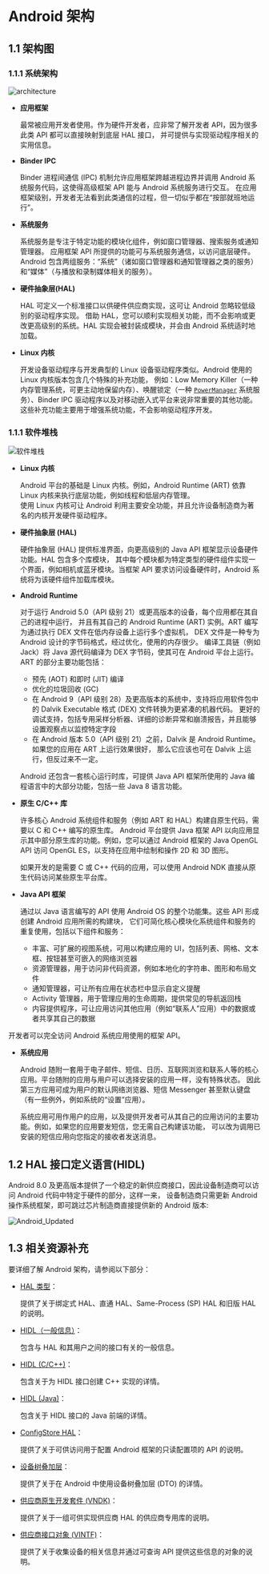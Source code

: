 # Android 架构

## 1.1 架构图

### 1.1.1 系统架构

![architecture](imgs\01\ape_fwk_all.png)

* **应用框架**

  最常被应用开发者使用。作为硬件开发者，应非常了解开发者 API，因为很多此类 API 都可以直接映射到底层 HAL 接口，
  并可提供与实现驱动程序相关的实用信息。

* **Binder IPC**

  Binder 进程间通信 (IPC) 机制允许应用框架跨越进程边界并调用 Android 系统服务代码，这使得高级框架 API 能与 Android 系统服务进行交互。
  在应用框架级别，开发者无法看到此类通信的过程，但一切似乎都在“按部就班地运行”。

* **系统服务**

  系统服务是专注于特定功能的模块化组件，例如窗口管理器、搜索服务或通知管理器。 
  应用框架 API 所提供的功能可与系统服务通信，以访问底层硬件。Android 包含两组服务：“系统”（诸如窗口管理器和通知管理器之类的服务）和“媒体”（与播放和录制媒体相关的服务）。

* **硬件抽象层(HAL)**

  HAL 可定义一个标准接口以供硬件供应商实现，这可让 Android 忽略较低级别的驱动程序实现。
  借助 HAL，您可以顺利实现相关功能，而不会影响或更改更高级别的系统。HAL 实现会被封装成模块，并会由 Android 系统适时地加载。

* **Linux 内核**

  开发设备驱动程序与开发典型的 Linux 设备驱动程序类似。Android 使用的 Linux 内核版本包含几个特殊的补充功能，
  例如：Low Memory Killer（一种内存管理系统，可更主动地保留内存）、唤醒锁定（一种 [`PowerManager`](https://developer.android.com/reference/android/os/PowerManager.html) 系统服务）、Binder IPC 驱动程序以及对移动嵌入式平台来说非常重要的其他功能。这些补充功能主要用于增强系统功能，不会影响驱动程序开发。


### 1.1.1 软件堆栈

![软件堆栈](imgs\01\android-stack_2x.png)

* **Linux 内核**

	Android 平台的基础是 Linux 内核。例如，Android Runtime (ART) 依靠 Linux 内核来执行底层功能，例如线程和低层内存管理。  
	使用 Linux 内核可让 Android 利用主要安全功能，并且允许设备制造商为著名的内核开发硬件驱动程序。

* **硬件抽象层 (HAL)**

	硬件抽象层 (HAL) 提供标准界面，向更高级别的 Java API 框架显示设备硬件功能。HAL 包含多个库模块，
	其中每个模块都为特定类型的硬件组件实现一个界面，例如相机或蓝牙模块。当框架 API 要求访问设备硬件时，Android 系统将为该硬件组件加载库模块。

* **Android Runtime**

	对于运行 Android 5.0（API 级别 21）或更高版本的设备，每个应用都在其自己的进程中运行，
	并且有其自己的 Android Runtime (ART) 实例。ART 编写为通过执行 DEX 文件在低内存设备上运行多个虚拟机，
	DEX 文件是一种专为 Android 设计的字节码格式，经过优化，使用的内存很少。
	编译工具链（例如 Jack）将 Java 源代码编译为 DEX 字节码，使其可在 Android 平台上运行。  
	ART 的部分主要功能包括：
	* 预先 (AOT) 和即时 (JIT) 编译
	* 优化的垃圾回收 (GC)
	* 在 Android 9（API 级别 28）及更高版本的系统中，支持将应用软件包中的 Dalvik Executable 格式 (DEX) 文件转换为更紧凑的机器代码。
	更好的调试支持，包括专用采样分析器、详细的诊断异常和崩溃报告，并且能够设置观察点以监控特定字段
	* 在 Android 版本 5.0（API 级别 21）之前，Dalvik 是 Android Runtime。如果您的应用在 ART 上运行效果很好，
	那么它应该也可在 Dalvik 上运行，但反过来不一定。

	Android 还包含一套核心运行时库，可提供 Java API 框架所使用的 Java 编程语言中的大部分功能，包括一些 Java 8 语言功能。

* **原生 C/C++ 库**

	许多核心 Android 系统组件和服务（例如 ART 和 HAL）构建自原生代码，需要以 C 和 C++ 编写的原生库。
	Android 平台提供 Java 框架 API 以向应用显示其中部分原生库的功能。例如，您可以通过 Android 框架的 Java OpenGL API 访问 OpenGL ES，以支持在应用中绘制和操作 2D 和 3D 图形。

	如果开发的是需要 C 或 C++ 代码的应用，可以使用 Android NDK 直接从原生代码访问某些原生平台库。

* **Java API 框架**

	通过以 Java 语言编写的 API 使用 Android OS 的整个功能集。这些 API 形成创建 Android 应用所需的构建块，
	它们可简化核心模块化系统组件和服务的重复使用，包括以下组件和服务：

	* 丰富、可扩展的视图系统，可用以构建应用的 UI，包括列表、网格、文本框、按钮甚至可嵌入的网络浏览器
	* 资源管理器，用于访问非代码资源，例如本地化的字符串、图形和布局文件
	* 通知管理器，可让所有应用在状态栏中显示自定义提醒
	* Activity 管理器，用于管理应用的生命周期，提供常见的导航返回栈
	* 内容提供程序，可让应用访问其他应用（例如“联系人”应用）中的数据或者共享其自己的数据  
	

开发者可以完全访问 Android 系统应用使用的框架 API。

* **系统应用**

	Android 随附一套用于电子邮件、短信、日历、互联网浏览和联系人等的核心应用。平台随附的应用与用户可以选择安装的应用一样，没有特殊状态。
	因此第三方应用可成为用户的默认网络浏览器、短信 Messenger 甚至默认键盘（有一些例外，例如系统的“设置”应用）。

	系统应用可用作用户的应用，以及提供开发者可从其自己的应用访问的主要功能。例如，如果您的应用要发短信，您无需自己构建该功能，
	可以改为调用已安装的短信应用向您指定的接收者发送消息。

## 1.2 HAL 接口定义语言(HIDL)

Android 8.0 及更高版本提供了一个稳定的新供应商接口，因此设备制造商可以访问 Android 代码中特定于硬件的部分，这样一来，
设备制造商只需更新 Android 操作系统框架，即可跳过芯片制造商直接提供新的 Android 版本:

![Android_Updated](imgs/01/treble_blog_after.png)


## 1.3 相关资源补充
要详细了解 Android 架构，请参阅以下部分：

* [HAL 类型](https://source.android.google.cn/devices/architecture/hal-types)：

	提供了关于绑定式 HAL、直通 HAL、Same-Process (SP) HAL 和旧版 HAL 的说明。

* [HIDL（一般信息）](https://source.android.com/devices/architecture/hidl/index.html)：

	包含与 HAL 和其用户之间的接口有关的一般信息。

* [HIDL (C/C++)](https://developer.android.google.cn/ndk/index.html)：

	包含关于为 HIDL 接口创建 C++ 实现的详情。

* [HIDL (Java)](https://developer.android.google.cn/reference/packages.html)：
	
	包含关于 HIDL 接口的 Java 前端的详情。

* [ConfigStore HAL](https://source.android.com/devices/architecture/configstore/index.html)：
	
	提供了关于可供访问用于配置 Android 框架的只读配置项的 API 的说明。

* [设备树叠加层](https://source.android.com/devices/architecture/dto/index.html)：
	
	提供了关于在 Android 中使用设备树叠加层 (DTO) 的详情。

* [供应商原生开发套件 (VNDK)](https://source.android.com/devices/architecture/vintf/index.html)：
	
	提供了关于一组可供实现供应商 HAL 的供应商专用库的说明。

* [供应商接口对象 (VINTF)](https://source.android.com/devices/architecture/vintf/index.html)：
	
	提供了关于收集设备的相关信息并通过可查询 API 提供这些信息的对象的说明。

